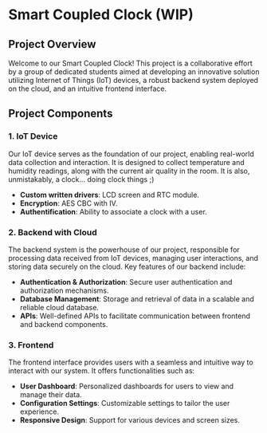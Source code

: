 # Smart Coupled Clock (WIP)

## Project Overview

Welcome to our Smart Coupled Clock! This project is a collaborative effort by a group of dedicated students aimed at developing an innovative solution utilizing Internet of Things (IoT) devices, a robust backend system deployed on the cloud, and an intuitive frontend interface. 

## Project Components

### 1. IoT Device
Our IoT device serves as the foundation of our project, enabling real-world data collection and interaction. It is designed to collect temperature and humidity readings, along with the current air quality in the room. It is also, unmistakably, a clock... doing clock things ;)
- **Custom written drivers**: LCD screen and RTC module.
- **Encryption**: AES CBC with IV.
- **Authentification**: Ability to associate a clock with a user.

### 2. Backend with Cloud
The backend system is the powerhouse of our project, responsible for processing data received from IoT devices, managing user interactions, and storing data securely on the cloud. Key features of our backend include:
- **Authentication & Authorization**: Secure user authentication and authorization mechanisms.
- **Database Management**: Storage and retrieval of data in a scalable and reliable cloud database.
- **APIs**: Well-defined APIs to facilitate communication between frontend and backend components.

### 3. Frontend
The frontend interface provides users with a seamless and intuitive way to interact with our system. It offers functionalities such as:
- **User Dashboard**: Personalized dashboards for users to view and manage their data.
- **Configuration Settings**: Customizable settings to tailor the user experience.
- **Responsive Design**: Support for various devices and screen sizes.
